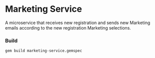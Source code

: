 # Marketing Service

A microservice that receives new registration and sends new Marketing emails according to the new registration Marketing selections.

### Build

```bash
gem build marketing-service.gemspec
```
